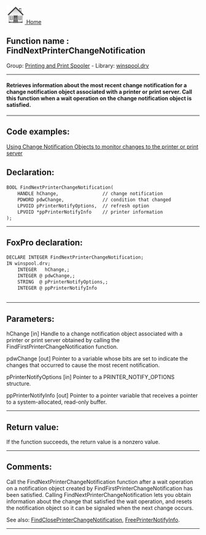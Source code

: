 [<img src="../../images/home.png"> Home ](https://github.com/VFPX/Win32API)  

## Function name : FindNextPrinterChangeNotification
Group: [Printing and Print Spooler](../../functions_group.md#Printing_and_Print_Spooler)  -  Library: [winspool.drv](../../Libraries.md#winspool.drv)  
***  


#### Retrieves information about the most recent change notification for a change notification object associated with a printer or print server. Call this function when a wait operation on the change notification object is satisfied.
***  


## Code examples:
[Using Change Notification Objects to monitor changes to the printer or print server](../../samples/sample_485.md)  

## Declaration:
```foxpro  
BOOL FindNextPrinterChangeNotification(
	HANDLE hChange,                // change notification
	PDWORD pdwChange,              // condition that changed
	LPVOID pPrinterNotifyOptions,  // refresh option
	LPVOID *ppPrinterNotifyInfo    // printer information
);  
```  
***  


## FoxPro declaration:
```foxpro  
DECLARE INTEGER FindNextPrinterChangeNotification;
IN winspool.drv;
	INTEGER   hChange,;
	INTEGER @ pdwChange,;
	STRING  @ pPrinterNotifyOptions,;
	INTEGER @ ppPrinterNotifyInfo
  
```  
***  


## Parameters:
hChange 
[in] Handle to a change notification object associated with a printer or print server obtained by calling the FindFirstPrinterChangeNotification function.

pdwChange 
[out] Pointer to a variable whose bits are set to indicate the changes that occurred to cause the most recent notification.

pPrinterNotifyOptions 
[in] Pointer to a PRINTER_NOTIFY_OPTIONS structure. 

ppPrinterNotifyInfo 
[out] Pointer to a pointer variable that receives a pointer to a system-allocated, read-only buffer.   
***  


## Return value:
If the function succeeds, the return value is a nonzero value.  
***  


## Comments:
Call the FindNextPrinterChangeNotification function after a wait operation on a notification object created by FindFirstPrinterChangeNotification has been satisfied. Calling FindNextPrinterChangeNotification lets you obtain information about the change that satisfied the wait operation, and resets the notification object so it can be signaled when the next change occurs.  
  
See also: [FindClosePrinterChangeNotification](../winspool.drv/FindClosePrinterChangeNotification.md), [FreePrinterNotifyInfo](../winspool.drv/FreePrinterNotifyInfo.md).  
  
***  

